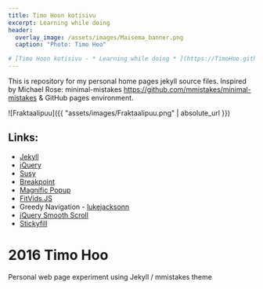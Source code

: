 ```yaml
---
title: Timo Hoon kotisivu
excerpt: Learning while doing
header:
  overlay_image: /assets/images/Maisema_banner.png
  caption: "Photo: Timo Hoo"

# [Timo Hoon kotisivu - * Learning while doing * ](https://TimoHoo.github.io/)
---
```

This is repository for my personal home pages jekyll source files.
Inspired by Michael Rose: minimal-mistakes <https://github.com/mmistakes/minimal-mistakes> & GitHub pages environment.

![Fraktaalipuu]({{ "assets/images/Fraktaalipuu.png" | absolute_url }})

## Links:

- [Jekyll](http://jekyllrb.com/)
- [jQuery](http://jquery.com/)
- [Susy](http://susy.oddbird.net/)
- [Breakpoint](http://breakpoint-sass.com/)
- [Magnific Popup](http://dimsemenov.com/plugins/magnific-popup/)
- [FitVids.JS](http://fitvidsjs.com/)
- Greedy Navigation - [lukejacksonn](http://codepen.io/lukejacksonn/pen/PwmwWV)
- [jQuery Smooth Scroll](https://github.com/kswedberg/jquery-smooth-scroll)
- [Stickyfill](https://github.com/wilddeer/stickyfill)

<c> 2016 Timo Hoo
=======

Personal web page experiment using Jekyll / mmistakes theme
